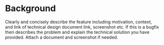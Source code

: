 # Background

Clearly and concisely describe the feature including motivation, context, and link of technical design document link, screenshot etc.
If this is a bugfix then describes the problem and explain the technical solution you have provided. Attach a document and screenshot if needed.
